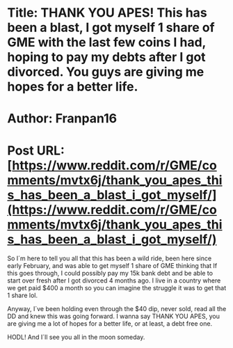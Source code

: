 # Title: THANK YOU APES! This has been a blast, I got myself 1 share of GME with the last few coins I had, hoping to pay my debts after I got divorced. You guys are giving me hopes for a better life.
# Author: Franpan16
# Post URL: [https://www.reddit.com/r/GME/comments/mvtx6j/thank_you_apes_this_has_been_a_blast_i_got_myself/](https://www.reddit.com/r/GME/comments/mvtx6j/thank_you_apes_this_has_been_a_blast_i_got_myself/)


So I´m here to tell you all that this has been a wild ride, been here since early February, and was able to get myself 1 share of GME thinking that If this goes through, I could possibly pay my 15k bank debt and be able to start over fresh after I got divorced 4 months ago. I live in a country where we get paid $400 a month so you can imagine the struggle it was to get that 1 share lol.  


Anyway, I´ve been holding even through the $40 dip, never sold, read all the DD and knew this was going forward. I wanna say THANK YOU APES, you are giving me a lot of hopes for a better life, or at least, a debt free one.  


HODL! And I´ll see you all in the moon someday.